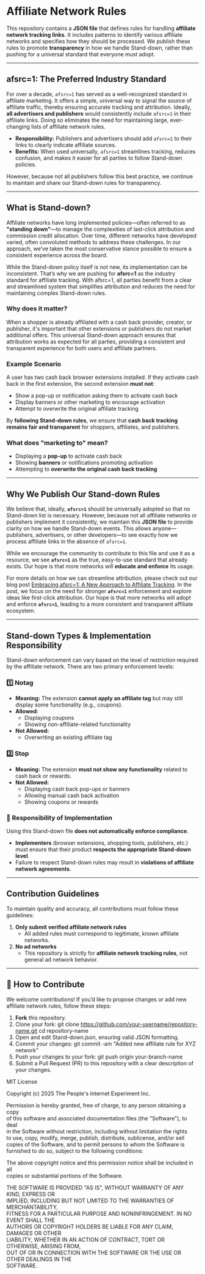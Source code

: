 
# Affiliate Network Rules

This repository contains a **JSON file** that defines rules for handling **affiliate network tracking links**. It includes patterns to identify various affiliate networks and specifies how they should be processed. We publish these rules to promote **transparency** in how we handle Stand-down, rather than pushing for a universal standard that everyone must adopt.

---

## **afsrc=1: The Preferred Industry Standard**

For over a decade, `afsrc=1` has served as a well-recognized standard in affiliate marketing. It offers a simple, universal way to signal the source of affiliate traffic, thereby ensuring accurate tracking and attribution. Ideally, **all advertisers and publishers** would consistently include `afsrc=1` in their affiliate links. Doing so eliminates the need for maintaining large, ever-changing lists of affiliate network rules.

- **Responsibility:** Publishers and advertisers should add `afsrc=1` to their links to clearly indicate affiliate sources.
- **Benefits:** When used universally, `afsrc=1` streamlines tracking, reduces confusion, and makes it easier for all parties to follow Stand-down policies.

However, because not all publishers follow this best practice, we continue to maintain and share our Stand-down rules for transparency.

---

## **What is Stand-down?**

Affiliate networks have long implemented policies—often referred to as **"standing down"**—to manage the complexities of last-click attribution and commission credit allocation. Over time, different networks have developed varied, often convoluted methods to address these challenges. In our approach, we’ve taken the most conservative stance possible to ensure a consistent experience across the board.

While the Stand-down policy itself is not new, its implementation can be inconsistent. That’s why we are pushing for **afsrc=1** as the industry standard for affiliate tracking. With afsrc=1, all parties benefit from a clear and streamlined system that simplifies attribution and reduces the need for maintaining complex Stand-down rules.

### **Why does it matter?**
When a shopper is already affiliated with a cash back provider, creator, or publisher, it's important that other extensions or publishers do not market additional offers. This universal Stand-down approach ensures that attribution works as expected for all parties, providing a consistent and transparent experience for both users and affiliate partners.

### **Example Scenario**
A user has two cash back browser extensions installed. If they activate cash back in the first extension, the second extension **must not**:  
- Show a pop-up or notification asking them to activate cash back  
- Display banners or other marketing to encourage activation  
- Attempt to overwrite the original affiliate tracking  

By **following Stand-down rules**, we ensure that **cash back tracking remains fair and transparent** for shoppers, affiliates, and publishers.

### **What does "marketing to" mean?**
- Displaying a **pop-up** to activate cash back  
- Showing **banners** or notifications promoting activation  
- Attempting to **overwrite the original cash back tracking**  

---

## **Why We Publish Our Stand-down Rules**

We believe that, ideally, **`afsrc=1`** should be universally adopted so that no Stand-down list is necessary. However, because not all affiliate networks or publishers implement it consistently, we maintain this **JSON file** to provide clarity on how we handle Stand-down events. This allows anyone—publishers, advertisers, or other developers—to see exactly how we process affiliate links in the absence of `afsrc=1`.

While we encourage the community to contribute to this file and use it as a resource, we see **`afsrc=1`** as the true, easy-to-use standard that already exists. Our hope is that more networks will **educate and enforce** its usage.

For more details on how we can streamline attribution, please check out our blog post [Embracing afsrc=1: A New Approach to Affiliate Tracking](https://www.pie.org/blog/embracing-afsrc-1). In the post, we focus on the need for stronger **`afsrc=1`** enforcement and explore ideas like first-click attribution. Our hope is that more networks will adopt and enforce **`afsrc=1`**, leading to a more consistent and transparent affiliate ecosystem.

---

## **Stand-down Types & Implementation Responsibility**

Stand-down enforcement can vary based on the level of restriction required by the affiliate network. There are two primary enforcement levels:

### **1️⃣ Notag**
- **Meaning:** The extension **cannot apply an affiliate tag** but may still display some functionality (e.g., coupons).  
- **Allowed:**  
  - Displaying coupons  
  - Showing non-affiliate-related functionality  
- **Not Allowed:**  
  - Overwriting an existing affiliate tag  

### **2️⃣ Stop**
- **Meaning:** The extension **must not show any functionality** related to cash back or rewards.  
- **Not Allowed:**  
  - Displaying cash back pop-ups or banners  
  - Allowing manual cash back activation  
  - Showing coupons or rewards  

### **🚨 Responsibility of Implementation**
Using this Stand-down file **does not automatically enforce compliance**.  
- **Implementers** (browser extensions, shopping tools, publishers, etc.) must ensure that their product **respects the appropriate Stand-down level**.  
- Failure to respect Stand-down rules may result in **violations of affiliate network agreements**.

---

## **Contribution Guidelines**

To maintain quality and accuracy, all contributions must follow these guidelines:

1. **Only submit verified affiliate network rules**  
   - All added rules must correspond to legitimate, known affiliate networks.
2. **No ad networks**  
   - This repository is strictly for **affiliate network tracking rules**, not general ad network behavior.

---

## 🚀 **How to Contribute**

We welcome contributions! If you’d like to propose changes or add new affiliate network rules, follow these steps:

1. **Fork** this repository.
2. Clone your fork: git clone https://github.com/your-username/repository-name.git
   cd repository-name
3. Open and edit Stand-down.json, ensuring valid JSON formatting.
4. Commit your changes: git commit -am "Added new affiliate rule for XYZ network"
5. Push your changes to your fork: git push origin your-branch-name
6. Submit a Pull Request (PR) to this repository with a clear description of your changes.

MIT License

Copyright (c) 2025 The People's Internet Experiment Inc.

Permission is hereby granted, free of charge, to any person obtaining a copy  
of this software and associated documentation files (the "Software"), to deal  
in the Software without restriction, including without limitation the rights  
to use, copy, modify, merge, publish, distribute, sublicense, and/or sell  
copies of the Software, and to permit persons to whom the Software is  
furnished to do so, subject to the following conditions:  

The above copyright notice and this permission notice shall be included in all  
copies or substantial portions of the Software.  

THE SOFTWARE IS PROVIDED "AS IS", WITHOUT WARRANTY OF ANY KIND, EXPRESS OR  
IMPLIED, INCLUDING BUT NOT LIMITED TO THE WARRANTIES OF MERCHANTABILITY,  
FITNESS FOR A PARTICULAR PURPOSE AND NONINFRINGEMENT. IN NO EVENT SHALL THE  
AUTHORS OR COPYRIGHT HOLDERS BE LIABLE FOR ANY CLAIM, DAMAGES OR OTHER  
LIABILITY, WHETHER IN AN ACTION OF CONTRACT, TORT OR OTHERWISE, ARISING FROM,  
OUT OF OR IN CONNECTION WITH THE SOFTWARE OR THE USE OR OTHER DEALINGS IN THE  
SOFTWARE.
